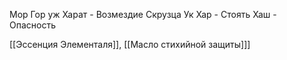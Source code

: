 Мор Гор уж Харат - Возмездие Скрузца
Ук Хар - Стоять
Хаш - Опасность

[[Эссенция Элементаля]], [[Масло стихийной защиты]]]
